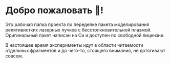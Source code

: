 Добро пожаловать 🙂!
===================

Это рабочая папка проекта по переделке пакета моделирования релятивистких лазерных пучков с бесстолкновительной плазмой. Оригинальный пакет написан на Си и доступен по свободной лицензии.

В настоящее время эксперименты идут в области читаемости отдельных фрагментов и до чего-то, стоящего внимания, не дотягивают совсем.
